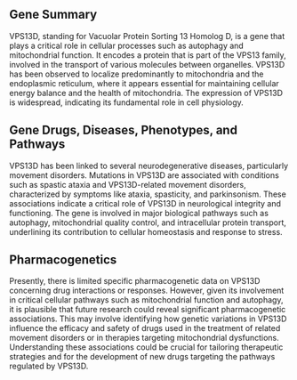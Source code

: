 ## Gene Summary
VPS13D, standing for Vacuolar Protein Sorting 13 Homolog D, is a gene that plays a critical role in cellular processes such as autophagy and mitochondrial function. It encodes a protein that is part of the VPS13 family, involved in the transport of various molecules between organelles. VPS13D has been observed to localize predominantly to mitochondria and the endoplasmic reticulum, where it appears essential for maintaining cellular energy balance and the health of mitochondria. The expression of VPS13D is widespread, indicating its fundamental role in cell physiology.

## Gene Drugs, Diseases, Phenotypes, and Pathways
VPS13D has been linked to several neurodegenerative diseases, particularly movement disorders. Mutations in VPS13D are associated with conditions such as spastic ataxia and VPS13D-related movement disorders, characterized by symptoms like ataxia, spasticity, and parkinsonism. These associations indicate a critical role of VPS13D in neurological integrity and functioning. The gene is involved in major biological pathways such as autophagy, mitochondrial quality control, and intracellular protein transport, underlining its contribution to cellular homeostasis and response to stress.

## Pharmacogenetics
Presently, there is limited specific pharmacogenetic data on VPS13D concerning drug interactions or responses. However, given its involvement in critical cellular pathways such as mitochondrial function and autophagy, it is plausible that future research could reveal significant pharmacogenetic associations. This may involve identifying how genetic variations in VPS13D influence the efficacy and safety of drugs used in the treatment of related movement disorders or in therapies targeting mitochondrial dysfunctions. Understanding these associations could be crucial for tailoring therapeutic strategies and for the development of new drugs targeting the pathways regulated by VPS13D.